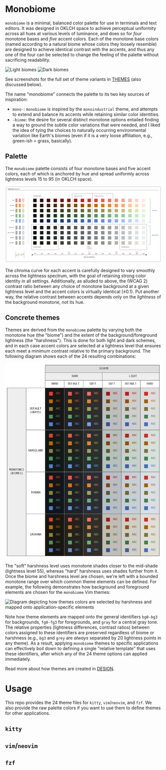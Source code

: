 # Monobiome
`monobiome` is a minimal, balanced color palette for use in terminals and text editors. It
was designed in OKLCH space to achieve perceptual uniformity across all hues at various
levels of luminance, and does so for _four_ monotone bases and _five_ accent colors. Each
of the monotone base colors (named according to a natural biome whose colors they loosely
resemble) are designed to achieve identical contrast with the accents, and thus any one of
the four can be selected to change the feeling of the palette without sacrificing
readability.

![Light biomes](images/light_code_caps.png)
![Dark biomes](images/light_code_caps.png)

See screenshots for the full set of theme variants in [THEMES](THEMES.md) (also discussed
below).

The name "monobiome" connects the palette to its two key sources of inspiration:

- `mono-`: `monobiome` is inspired by the `monoindustrial` theme, and attempts to extend
  and balance its accents while retaining similar color identities.
- `-biome`: the desire for several distinct monotone options entailed finding a way to ground the
  subtle color variations that were needed, and I liked the idea of tying the choices to
  naturally occurring environmental variation like Earth's biomes (even if it is a very
  loose affiliation, e.g., green-ish = grass, basically).

## Palette
The `monobiome` palette consists of four monotone bases and five accent colors, each of
which is anchored by hue and spread uniformly across lightness levels 15 to 95 (in OKLCH
space). 

![Diagram of palette accents and monotones](images/palette.png)

The chroma curve for each accent is carefully designed to vary smoothly across the
lightness spectrum, with the goal of retaining strong color identity in all settings.
Additionally, as alluded to above, the (WCAG 2) contrast ratio between any choice of
monotone background at a given lightness level and the accent colors is virtually
identical ($\pm 0.1$). Put another way, the relative contrast between accents depends only
on the _lightness_ of the background monotone, not its hue.

## Concrete themes
Themes are derived from the `monobiome` palette by varying both the monotone hue (the
"biome") and the extent of the background/foreground lightness (the "harshness"). This is
done for both light and dark schemes, and in each case accent colors are selected at a
lightness level that ensures each meet a minimum contrast relative to the primary
background. The following diagram shows each of the 24 resulting combinations:

![Diagram of the 24 available concrete theme options](images/themes.png)

The "soft" harshness level uses monotone shades closer to the mid-shade (lightness level
55), whereas "hard" harshness uses shades further from it. Once the biome and harshness
level are chosen, we're left with a bounded monotone range over which common theme
elements can be defined. For example, the following demonstrates how background and
foreground elements are chosen for the `monobiome` Vim themes:

![
  Diagram depicting how themes colors are selected by harshness and mapped onto
  application-specific elements
](images/vim_theme_elements.png)

Note how theme elements are mapped onto the general identifiers `bg0-bg3` for backgrounds,
`fg0-fg3` for foregrounds, and `gray` for a central gray tone. The relative properties
(lightness differences, contrast ratios) between colors assigned to these identifiers are
preserved regardless of biome or harshness (e.g., `bg3` and `grey` are _always_ separated
by 20 lightness points in any theme). As a result, applying `monobiome` themes to specific
applications can effectively boil down to defining a single "relative template" that uses
these identifiers, after which any of the 24 theme options can applied immediately.

Read more about how themes are created in [DESIGN](DESIGN.md).

# Usage
This repo provides the 24 theme files for `kitty`, `vim`/`neovim`, and
`fzf`. We also provide the raw palette colors if you want to use them to define themes for
other applications.

## `kitty`

## `vim`/`neovim`

## `fzf`
